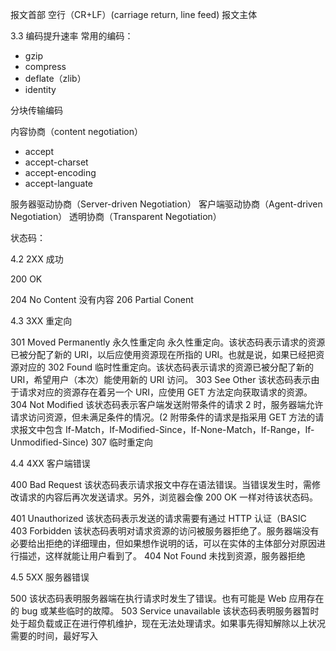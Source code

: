 报文首部
空行（CR+LF）(carriage return, line feed)
报文主体

3.3 编码提升速率
常用的编码：
* gzip
* compress
* deflate（zlib）
* identity


分块传输编码

内容协商（content negotiation）

* accept
* accept-charset
* accept-encoding
* accept-languate

服务器驱动协商（Server-driven Negotiation）
客户端驱动协商（Agent-driven Negotiation）
透明协商（Transparent Negotiation）

状态码：

4.2 2XX 成功

200 OK

204 No Content 没有内容
206 Partial Conent

4.3 3XX 重定向

301 Moved Permanently 永久性重定向 永久性重定向。该状态码表示请求的资源已被分配了新的 URI，以后应使用资源现在所指的 URI。也就是说，如果已经把资源对应的
302 Found 临时性重定向。该状态码表示请求的资源已被分配了新的 URI，希望用户（本次）能使用新的 URI 访问。
303 See Other 该状态码表示由于请求对应的资源存在着另一个 URI，应使用 GET 方法定向获取请求的资源。
304 Not Modified 该状态码表示客户端发送附带条件的请求 2 时，服务器端允许请求访问资源，但未满足条件的情况。(2 附带条件的请求是指采用 GET 方法的请求报文中包含 If-Match，If-Modified-Since，If-None-Match，If-Range，If-Unmodified-Since)
307 临时重定向

4.4 4XX 客户端错误

400 Bad Request 该状态码表示请求报文中存在语法错误。当错误发生时，需修改请求的内容后再次发送请求。另外，浏览器会像 200 OK 一样对待该状态码。

401 Unauthorized 该状态码表示发送的请求需要有通过 HTTP 认证（BASIC
403 Forbidden 该状态码表明对请求资源的访问被服务器拒绝了。服务器端没有必要给出拒绝的详细理由，但如果想作说明的话，可以在实体的主体部分对原因进行描述，这样就能让用户看到了。
404 Not Found 未找到资源，服务器拒绝

4.5 5XX 服务器错误

500 该状态码表明服务器端在执行请求时发生了错误。也有可能是 Web 应用存在的 bug 或某些临时的故障。
503 Service unavailable 该状态码表明服务器暂时处于超负载或正在进行停机维护，现在无法处理请求。如果事先得知解除以上状况需要的时间，最好写入


